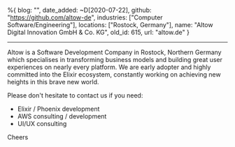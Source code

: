%{
  blog: "",
  date_added: ~D[2020-07-22],
  github: "https://github.com/altow-de",
  industries: ["Computer Software/Engineering"],
  locations: ["Rostock, Germany"],
  name: "Altow Digital Innovation GmbH & Co. KG",
  old_id: 615,
  url: "altow.de"
}

---

Altow is a Software Development Company in Rostock, Northern Germany which specialises in transforming business models and building great user experiences on nearly every platform. We are early adopter and highly committed into the Elixir ecosystem, constantly working on achieving new heights in this brave new world. 

Please don't hesitate to contact us if you need:
- Elixir / Phoenix development
- AWS consulting / development
- UI/UX consulting
 
Cheers
